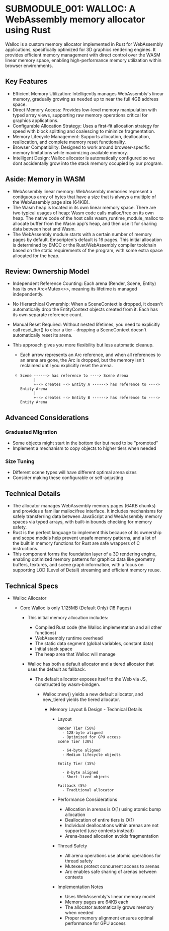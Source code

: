# SUBMODULE_001: WALLOC: A WebAssembly memory allocator using Rust

Walloc is a custom memory allocator implemented in Rust for WebAssembly applications, specifically optimized for 3D graphics rendering engines. It provides efficient memory management with direct control over the WASM linear memory space, enabling high-performance memory utilization within browser environments.

## Key Features

- Efficient Memory Utilization: Intelligently manages WebAssembly's linear memory, gradually growing as needed up to near the full 4GB address space.
- Direct Memory Access: Provides low-level memory manipulation with typed array views, supporting raw memory operations critical for graphics applications.
- Configurable Allocation Strategy: Uses a first-fit allocation strategy for speed with block splitting and coalescing to minimize fragmentation.
- Memory Lifecycle Management: Supports allocation, deallocation, reallocation, and complete memory reset functionality.
- Browser Compatibility: Designed to work around browser-specific memory limitations while maximizing available memory.
- Intelligent Design: Walloc allocator is automatically configured so we dont accidentally grow into the stack memory occupied by our program.

## Aside: Memory in WASM

- WebAssembly linear memory: WebAssembly memories represent a contiguous array of bytes that have a size that is always a multiple of the
  WebAssembly page size (64KiB).
- The Wasm heap is located in its own linear memory space. There are two typical usages of heap: Wasm code calls malloc/free on its own heap.
  The native code of the host calls wasm_runtime_module_malloc to allocate buffer from the Wasm app's heap, and then use it
  for sharing data between host and Wasm.
- The WebAssembly module starts with a certain number of memory pages by default. Emscripten's default is 16 pages. This initial allocation is determined by EMCC or the Rust/WebAssembly compiler toolchain based on the static requirements of the program, with some extra space allocated for the heap.

## Review: Ownership Model

- Independent Reference Counting: Each arena (Render, Scene, Entity) has its own Arc<Mutex<>>, meaning its lifetime is managed independently.
- No Hierarchical Ownership: When a SceneContext is dropped, it doesn't automatically drop the EntityContext objects created from it. Each has its own separate reference count.
- Manual Reset Required: Without nested lifetimes, you need to explicitly call reset_tier() to clear a tier - dropping a SceneContext doesn't automatically reset its arena.

- This approach gives you more flexibility but less automatic cleanup.
  - Each arrow represents an Arc reference, and when all references to an arena are gone, the Arc is dropped, but the memory isn't reclaimed until you explicitly reset the arena.
  - ```
    Scene ------> has reference to ----> Scene Arena
          |
          +--> creates --> Entity A ------> has reference to ----> Entity Arena
          |
          +--> creates --> Entity B ------> has reference to ----> Entity Arena
    ```

## Advanced Considerations

### Graduated Migration

- Some objects might start in the bottom tier but need to be "promoted"
- Implement a mechanism to copy objects to higher tiers when needed

### Size Tuning

- Different scene types will have different optimal arena sizes
- Consider making these configurable or self-adjusting

## Technical Details

- The allocator manages WebAssembly memory pages (64KB chunks) and provides a familiar malloc/free interface. It includes mechanisms for safely transferring data between JavaScript and WebAssembly memory spaces via typed arrays, with built-in bounds checking for memory safety.
- Rust is the perfect language to implement this because of its ownership and scope models help prevent unsafe memory patterns, and a lot of the built in memory functions for Rust are safe wrappers of C instructions.
- This component forms the foundation layer of a 3D rendering engine, enabling optimized memory patterns for graphics data like geometry buffers, textures, and scene graph information, with a focus on supporting LOD (Level of Detail) streaming and efficient memory reuse.

## Technical Specs

- Walloc Allocator

  - Core Walloc is only 1.125MB (Default Only) (18 Pages)

    - This initial memory allocation includes:

      - Compiled Rust code (the Walloc implementation and all other functions)
      - WebAssembly runtime overhead
      - The static data segment (global variables, constant data)
      - Initial stack space
      - The heap area that Walloc will manage

    - Walloc has both a default allocator and a tiered allocator that uses the default as fallback.

      - The default allocator exposes itself to the Web via JS, constructed by wasm-bindgen.

        - Walloc::new() yields a new default allocator, and new_tiered yields the tiered allocator.

          - Memory Layout & Design - Technical Details

            - Layout

              ```
              Render Tier (50%)
                - 128-byte aligned
                - Optimized for GPU access
              Scene Tier (30%)

                - 64-byte aligned
                - Medium lifecycle objects

              Entity Tier (15%)

                - 8-byte aligned
                - Short-lived objects

              Fallback (5%)
                - Traditional allocator
              ```

            - Performance Considerations

              - Allocation in arenas is O(1) using atomic bump allocation
              - Deallocation of entire tiers is O(1)
              - Individual deallocations within arenas are not supported (use contexts instead)
              - Arena-based allocation avoids fragmentation

            - Thread Safety

              - All arena operations use atomic operations for thread safety
              - Mutexes protect concurrent access to arenas
              - Arc enables safe sharing of arenas between contexts

            - Implementation Notes
              - Uses WebAssembly's linear memory model
              - Memory pages are 64KB each
              - The allocator automatically grows memory when needed
              - Proper memory alignment ensures optimal performance for GPU access
